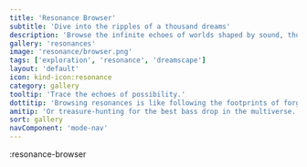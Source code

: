 ```yaml
---
title: 'Resonance Browser'
subtitle: 'Dive into the ripples of a thousand dreams'
description: 'Browse the infinite echoes of worlds shaped by sound, thought, and whim. Each resonance tells a story vibrating just beneath reality.'
gallery: 'resonances'
image: 'resonance/browser.png'
tags: ['exploration', 'resonance', 'dreamscape']
layout: 'default'
icon: kind-icon:resonance
category: gallery
tooltip: 'Trace the echoes of possibility.'
dottitip: 'Browsing resonances is like following the footprints of forgotten dreams.'
amitip: 'Or treasure-hunting for the best bass drop in the multiverse.'
sort: gallery
navComponent: 'mode-nav'
---
```

:resonance-browser
